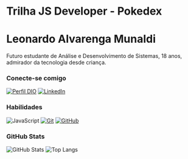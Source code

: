 # Trilha JS Developer - Pokedex

# Leonardo Alvarenga Munaldi
Futuro estudante de Análise e Desenvolvimento de Sistemas, 18 anos, admirador da tecnologia desde criança.

### Conecte-se comigo
[![Perfil DIO](https://img.shields.io/badge/-Meu%20Perfil%20na%20DIO-30A3DC?style=for-the-badge)](https://www.dio.me/users/leo_alvarenga777)
[![LinkedIn](https://img.shields.io/badge/-LinkedIn-000?style=for-the-badge&logo=linkedin&logoColor=30A3DC)](https://www.linkedin.com/in/leonardo-alvarenga-74a293292/)


### Habilidades
![JavaScript](https://img.shields.io/badge/JavaScript-000?style=for-the-badge&logo=javascript&logoColor=30A3DC)
[![Git](https://img.shields.io/badge/Git-000?style=for-the-badge&logo=git&logoColor=E94D5F)](https://git-scm.com/doc) 
[![GitHub](https://img.shields.io/badge/GitHub-000?style=for-the-badge&logo=github&logoColor=30A3DC)](https://docs.github.com/)

### GitHub Stats
![GitHub Stats](https://github-readme-stats.vercel.app/api?username=ynfleozin&theme=transparent&bg_color=000&border_color=30A3DC&show_icons=true&icon_color=30A3DC&title_color=993399&text_color=FFF)
![Top Langs](https://github-readme-stats-git-masterrstaa-rickstaa.vercel.app/api/top-langs/?username=ynfleozin&layout=compact&bg_color=000&border_color=30A3DC&title_color=993399&text_color=FFF)

